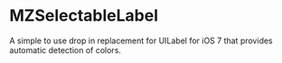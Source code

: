 MZSelectableLabel
=================

A simple to use drop in replacement for UILabel for iOS 7 that provides automatic detection of colors.
